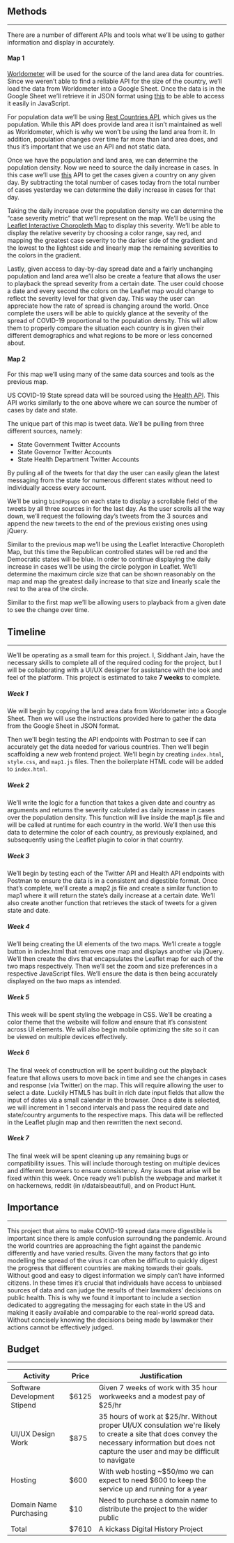## Methods
---
There are a number of different APIs and tools what we’ll be using to gather information and display in accurately.

#### Map 1

[Worldometer](https://www.worldometers.info/geography/largest-countries-in-the-world/) will be used for the source of the land area data for countries. Since we weren’t able to find a reliable API for the size of the country, we’ll load the data from Worldometer into a Google Sheet. Once the data is in the Google Sheet we’ll retrieve it in JSON format using [this](https://support.geckoboard.com/hc/en-us/articles/360006412678-Import-JSON-data-to-a-Google-Sheet) to be able to access it easily in JavaScript.

For population data we’ll be using [Rest Countries API](https://restcountries.eu/), which gives us the population. While this API does provide land area it isn’t maintained as well as Worldometer, which is why we won’t be using the land area from it. In addition, population changes over time far more than land area does, and thus it’s important that we use an API and not static data.

Once we have the population and land area, we can determine the population density. Now we need to source the daily increase in cases. In this case we’ll use [this](https://documenter.getpostman.com/view/10808728/SzS8rjbc?version=latest#b07f97ba-24f4-4ebe-ad71-97fa35f3b683) API to get the cases given a country on any given day. By subtracting the total number of cases today from the total number of cases yesterday we can determine the daily increase in cases for that day.

Taking the daily increase over the population density we can determine the “case severity metric” that we’ll represent on the map. We’ll be using the [Leaflet Interactive Choropleth Map](https://leafletjs.com/examples/choropleth/) to display this severity. We’ll be able to display the relative severity by choosing a color range, say red, and mapping the greatest case severity to the darker side of the gradient and the lowest to the lightest side and linearly map the remaining severities to the colors in the gradient.

Lastly, given access to day-by-day spread date and a fairly unchanging population and land area we’ll also be create a feature that allows the user to playback the spread severity from a certain date. The user could choose a date and every second the colors on the Leaflet map would change to reflect the severity level for that given day. This way the user can appreciate how the rate of spread is changing around the world.
Once complete the users will be able to quickly glance at the severity of the spread of COVID-19 proportional to the population density. This will allow them to properly compare the situation each country is in given their different demographics and what regions to be more or less concerned about.

#### Map 2

For this map we’ll using many of the same data sources and tools as the previous map.

US COVID-19 State spread data will be sourced using the [Health API](https://documenter.getpostman.com/view/8854915/SzS7R74s?version=latest). This API works similarly to the one above where we can source the number of cases by date and state.

The unique part of this map is tweet data. We’ll be pulling from three different sources, namely:
- State Government Twitter Accounts
- State Governor Twitter Accounts
- State Health Department Twitter Accounts

By pulling all of the tweets for that day the user can easily glean the latest messaging from the state for numerous different states without need to individually access every account.

We’ll be using `bindPopups` on each state to display a scrollable field of the tweets by all three sources in for the last day. As the user scrolls all the way down, we’ll request the following day’s tweets from the 3 sources and append the new tweets to the end of the previous existing ones using jQuery.

Similar to the previous map we’ll be using the Leaflet Interactive Choropleth Map, but this time the Republican controlled states will be red and the Democratic states will be blue. In order to continue displaying the daily increase in cases we’ll be using the circle polygon in Leaflet. We’ll determine the maximum circle size that can be shown reasonably on the map and map the greatest daily increase to that size and linearly scale the rest to the area of the circle.

Similar to the first map we’ll be allowing users to playback from a given date to see the change over time.

## Timeline
---
We’ll be operating as a small team for this project. I, Siddhant Jain, have the necessary skills to complete all of the required coding for the project, but I will be collaborating with a UI/UX designer for assistance with the look and feel of the platform. This project is estimated to take **7 weeks** to complete.

##### Week 1
We will begin by copying the land area data from Worldometer into a Google Sheet. Then we will use the instructions provided here to gather the data from the Google Sheet in JSON format.

Then we'll begin testing the API endpoints with Postman to see if can accurately get the data needed for various countries. Then we’ll begin scaffolding a new web frontend project. We’ll begin by creating `index.html`, `style.css`, and `map1.js` files. Then the boilerplate HTML code will be added to `index.html`.

##### Week 2
We’ll write the logic for a function that takes a given date and country as arguments and returns the severity calculated as daily increase in cases over the population density. This function will live inside the map1.js file and will be called at runtime for each country in the world. We’ll then use this data to determine the color of each country, as previously explained, and subsequently using the Leaflet plugin to color in that country.

##### Week 3
We’ll begin by testing each of the Twitter API and Health API endpoints with Postman to ensure the data is in a consistent and digestible format. Once that’s complete, we’ll create a map2.js file and create a similar function to map1 where it will return the state’s daily increase at a certain date. We’ll also create another function that retrieves the stack of tweets for a given state and date.

##### Week 4
We’ll being creating the UI elements of the two maps. We’ll create a toggle button in index.html that removes one map and displays another via jQuery. We’ll then create the divs that encapsulates the Leaflet map for each of the two maps respectively. Then we’ll set the zoom and size preferences in a respective JavaScript files. We’ll ensure the data is then being accurately displayed on the two maps as intended.

##### Week 5
This week will be spent styling the webpage in CSS. We’ll be creating a color theme that the website will follow and ensure that it’s consistent across UI elements. We will also begin mobile optimizing the site so it can be viewed on multiple devices effectively.

##### Week 6
The final week of construction will be spent building out the playback feature that allows users to move back in time and see the changes in cases and response (via Twitter) on the map. This will require allowing the user to select a date. Luckily HTML5 has built in rich date input fields that allow the input of dates via a small calendar in the browser. Once a date is selected, we will increment in 1 second intervals and pass the required date and state/country arguments to the respective maps. This data will be reflected in the Leaflet plugin map and then rewritten the next second.

##### Week 7
The final week will be spent cleaning up any remaining bugs or compatibility issues. This will include thorough testing on multiple devices and different browsers to ensure consistency. Any issues that arise will be fixed within this week. Once ready we’ll publish the webpage and market it on hackernews, reddit (in r/dataisbeautiful), and on Product Hunt.

## Importance
---

This project that aims to make COVID-19 spread data more digestible is important since there is ample confusion surrounding the pandemic. Around the world countries are approaching the fight against the pandemic differently and have varied results. Given the many factors that go into modelling the spread of the virus it can often be difficult to quickly digest the progress that different countries are making towards their goals. Without good and easy to digest information we simply can’t have informed citizens. In these times it’s crucial that individuals have access to unbiased sources of data and can judge the results of their lawmakers’ decisions on public health. This is why we found it important to include a section dedicated to aggregating the messaging for each state in the US and making it easily available and comparable to the real-world spread data. Without concisely knowing the decisions being made by lawmaker their actions cannot be effectively judged.

## Budget
---

| Activity |      Price      |  Justification |
|----------|----------------|-----------|
| Software Development Stipend |  $6125 | Given 7 weeks of work with 35 hour workweeks and a modest pay of $25/hr |
| UI/UX Design Work | $875| 35 hours of work at $25/hr. Without proper UI/UX consulation we're likely to create a site that does convey the necessary information but does not capture the user and may be difficult to navigate|
| Hosting | $600 | With web hosting ~$50/mo we can expect to need $600 to keep the service up and running for a year |
| Domain Name Purchasing |    $10   |   Need to purchase a domain name to distribute the project to the wider public |
|Total| $7610 | A kickass Digital History Project|
